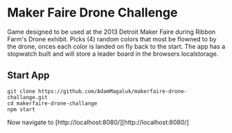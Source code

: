 # Maker Faire Drone Challenge

Game designed to be used at the 2013 Detroit Maker Faire during Ribbon Farm's Drone exhibit. Picks (4) random colors that most be flowned to by the drone, onces each color is landed on fly back to the start. The app has a stopwatch built and will store a leader board in the browsers localstorage.

## Start App

```
git clone https://github.com/AdamMagaluk/makerfaire-drone-challange.git
cd makerfaire-drone-challange
npm start
```

Now navigate to [http://localhost:8080/][http://localhost:8080/]


